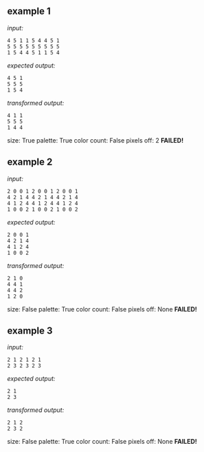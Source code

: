 
## example 1
*input:*
```
4 5 1 1 5 4 4 5 1
5 5 5 5 5 5 5 5 5
1 5 4 4 5 1 1 5 4
```
*expected output:*
```
4 5 1
5 5 5
1 5 4
```
*transformed output:*
```
4 1 1
5 5 5
1 4 4
```
size: True
palette: True
color count: False
pixels off: 2
**FAILED!**

## example 2
*input:*
```
2 0 0 1 2 0 0 1 2 0 0 1
4 2 1 4 4 2 1 4 4 2 1 4
4 1 2 4 4 1 2 4 4 1 2 4
1 0 0 2 1 0 0 2 1 0 0 2
```
*expected output:*
```
2 0 0 1
4 2 1 4
4 1 2 4
1 0 0 2
```
*transformed output:*
```
2 1 0
4 4 1
4 4 2
1 2 0
```
size: False
palette: True
color count: False
pixels off: None
**FAILED!**

## example 3
*input:*
```
2 1 2 1 2 1
2 3 2 3 2 3
```
*expected output:*
```
2 1
2 3
```
*transformed output:*
```
2 1 2
2 3 2
```
size: False
palette: True
color count: False
pixels off: None
**FAILED!**
